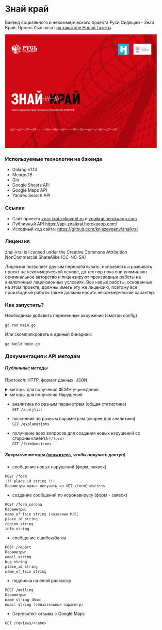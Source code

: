 # Знай край
Бэкенд социального и некоммерческого проекта Руси Сидящей - Знай Край. Проект был начат [на хакатоне Новой Газеты](https://projector2020.te-st.ru/).

<img src="https://github.com/semyon-dev/znai-krai/blob/master/img.png" alt="drawing" width="500"/>

### Используемые технологии на бэкенде
* Golang v1.14
* MongoDB
* Gin
* Google Sheets API
* Google Maps API
* Yandex Search API

### Ссылки
* Сайт проекта [znai-krai.zekovnet.ru](https://znai-krai.zekovnet.ru/) и [znaikrai.herokuapp.com](https://znaikrai.herokuapp.com/)
* Публичный API https://api-znaikrai.herokuapp.com/
* Исходный код сайта: https://github.com/kniazevgeny/znaikrai

### Лицензия
znai-krai is licensed under the Creative Commons Attribution NonCommercial ShareAlike (CC-NC-SA)

Лицензия позволяет другим перерабатывать, исправлять и развивать проект на некоммерческой основе, до тех пор пока они упоминают оригинальное авторство и лицензируют производные работы на аналогичных лицензионных условиях. Все новые работы, основанные на этом проекте, должны иметь эту же лицензию, поэтому все производные работы также должны носить некоммерческий характер.

### Как запустить?

Необходимо добавить переменные окружения (смотри config)

`go run main.go`

Или скомпилировать в единый бинарник:

`go build main.go`

### Документация к API методам
##### Публичные методы

Протокол: HTTP, формат данных: JSON

<details>
<summary>методы для получения ФСИН учреждений</summary>

Все сразу 
  
```
GET /places
```
Ответ: массив мест:
```
[
     {"_id": "5ed2c5fd0c4a85b90ef09431",
      "name": "ФКУ «ИК № 10 ГУФСИН по Приморскому краю»",
      "type": "Исправительная колония",
      "position": {
        "lat": 43.987453,
        "lng": 132.337293
      },
      "coronavirus": false,
      "number_of_violations": 0},
]
```
Пояснение:
`_id` - уникальный id места (нужен для /places/:id) \
`name` - полное название учреждения \
`type` - тип колонии \
`position` - геолокация \
`coronavirus` - имеется ли информация о коронавирусе \
`number_of_violations` - кол-во нарушений по нашей информации \

Конкретное место:
```
GET /places/<id>
```
Пример ответа для запроса /places/5ed2c5fd0c4a85b90ef09431:
```
{
  "place": {
    "_id": "5ed2c5fd0c4a85b90ef09431",
    "name": "ФКУ «ИК № 10 ГУФСИН по Приморскому краю»",
    "type": "Исправительная колония",
    "position": {
      "lat": 43.987453,
      "lng": 132.337293
    },
    "coronavirus": false,
    "number_of_violations": 0,
    "location": "Михайловский район, пос. Горное",
    "notes": "",
    "phones": [
      "+7 (42346) 3-82-33",
      "+7 (42346) 3-81-31"
    ],
    "hours": "пн-пт 8:00–16:12",
    "website": "http://25.fsin.su/kontaktnaya-informatsiya-po-uchrezhdeniyam-kraya.php?clear_cache=Y",
    "address": "Россия, Приморский край, Михайловский район, поселок Горное, улица Ленина, 25",
    "warning": "",
    "violations": null,
    "corona_violations": null
  }
}
```
Помимо параметров из /places будут:
`location` - местоположение (Город, поселок и тд)
`notes` - заметки учреждения (из википедии)
`phones` - массив телефонов
`hours` - часы работы
`website` - веб сайт
`address` - полный адрес
`warning` - предупреждение (например, место нуждается в проверке)
`violations` - нарушения
`corona_violations` - информация о коронавирусе

</details>

<details>
<summary>методы для получения Нарушений</summary>

Нарушения (в том числе по короне) есть только для конкретных учреждений

* получение всех нарушений у которых есть информация по коронавирусу \
`GET /corona_places`

* получение всех нарушений \
`GET /violations`

</details>

* аналитика по разным параметрам (общая статистика) \
`GET /analytics`

* пояснения по разным параметрам (скорее для аналитики) \
`GET /explanations`

* получение всех вопросов для создания новых нарушений со стороны клиента `(/form)` \
`GET /formQuestions`

##### Закрытые методы ([свяжитесь](https://t.me/semyon_dev), чтобы получить доступ)

* сообщение новых нарушений (форм, заявок)
```
POST /form
!!! place_id string !!!
Параметры нужно получать из GET /formQuestions
```

* создание сообщений по коронавирусу (форм - заявок)
```
POST /form_corona
Параметры:
name_of_fsin string (название МЛС)
place_id string
region string
info string
```

* сообщение ошибок/багов
```
POST /report
Параметры:
email string
bug string
place_id string
name_of_fsin string
```

* подписка на email рассылку
```
POST /mailing
Параметры:
name string (Имя)
email string (обязательный параметр)
```

* Deprecated: отзывы с Google Maps
```
GET /reviews/<name>
```
